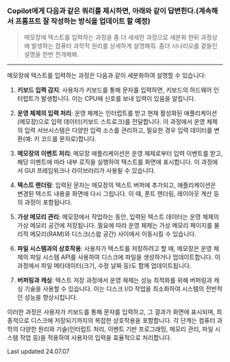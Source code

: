### Copilot에게 다음과 같은 쿼리를 제시하면, 아래와 같이 답변한다.(계속해서 프롬프트 잘 작성하는 방식을 업데이트 할 예정)

> 메모장에 텍스트를 입력하는 과정을 좀 더 세세한 과정으로 세분화 한뒤 과정상에 발생하는 컴퓨터 과학적 원리를 상세하게 설명해줘. 좀더 시나리오를 곁들인 설명을 한번 전개해봐.

---  

메모장에 텍스트를 입력하는 과정은 다음과 같이 세분화하여 설명할 수 있습니다:

1. **키보드 입력 감지**: 사용자가 키보드를 통해 문자를 입력하면, 키보드의 하드웨어 인터럽트가 발생합니다. 이는 CPU에 신호를 보내 입력이 있음을 알립니다.

2. **운영 체제의 입력 처리**: 운영 체제는 인터럽트를 받고 현재 활성화된 애플리케이션(메모장)으로 입력 데이터(키보드 스트로크)를 전달합니다. 이 과정에서 운영 체제의 입력 서브시스템은 다양한 입력 소스를 관리하고, 필요한 경우 입력 데이터를 변환(예: 키 코드를 문자로)합니다.

3. **메모장의 이벤트 처리**: 메모장 애플리케이션은 운영 체제로부터 입력 이벤트를 받고, 해당 이벤트에 따라 내부 로직을 실행하여 텍스트를 화면에 표시합니다. 이 과정에서 GUI 프레임워크나 라이브러리가 사용될 수 있습니다.

4. **텍스트 렌더링**: 입력된 문자는 메모장의 텍스트 버퍼에 추가되고, 애플리케이션은 변경된 텍스트 내용을 화면에 다시 그립니다. 이 때, 폰트 렌더링, 레이아웃 계산 등의 과정이 포함됩니다.

5. **가상 메모리 관리**: 메모장에서 작업하는 동안, 입력된 텍스트 데이터는 운영 체제의 가상 메모리 공간에 저장됩니다. 필요에 따라 운영 체제는 가상 메모리 페이지를 물리적 메모리(RAM)와 디스크(스왑 공간) 사이에서 이동시킬 수 있습니다.

6. **파일 시스템과의 상호작용**: 사용자가 텍스트를 저장하려고 할 때, 메모장은 운영 체제의 파일 시스템 API를 사용하여 디스크에 파일을 생성하거나 업데이트합니다. 이 과정에서 파일 메타데이터(크기, 수정 날짜 등)도 함께 업데이트됩니다.

7. **버퍼링과 캐싱**: 텍스트 저장 과정에서 운영 체제는 성능 최적화를 위해 버퍼링과 캐싱 기술을 사용할 수 있습니다. 이는 디스크 I/O 작업을 최소화하여 시스템의 전반적인 성능을 향상시킵니다.

이러한 과정은 사용자가 키보드를 통해 문자를 입력하고, 그 결과가 화면에 표시되며, 최종적으로 디스크에 저장되기까지의 복잡한 상호작용을 포함합니다. 각 단계는 컴퓨터 과학의 다양한 원리와 기술(인터럽트 처리, 이벤트 기반 프로그래밍, 메모리 관리, 파일 시스템 작업 등)을 적용하여 사용자의 입력을 효율적으로 처리합니다.





Last updated 24.07.07
